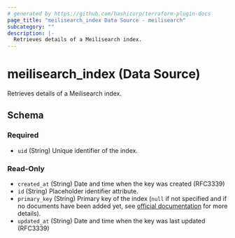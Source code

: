 ```yaml
---
# generated by https://github.com/hashicorp/terraform-plugin-docs
page_title: "meilisearch_index Data Source - meilisearch"
subcategory: ""
description: |-
  Retrieves details of a Meilisearch index.
---
```


# meilisearch_index (Data Source)

Retrieves details of a Meilisearch index.



<!-- schema generated by tfplugindocs -->
## Schema

### Required

- `uid` (String) Unique identifier of the index.

### Read-Only

- `created_at` (String) Date and time when the key was created (RFC3339)
- `id` (String) Placeholder identifier attribute.
- `primary_key` (String) Primary key of the index (`null` if not specified and if no documents have been added yet, see [official documentation](https://www.meilisearch.com/docs/learn/core_concepts/primary_key#meilisearch-guesses-your-primary-key) for more details).
- `updated_at` (String) Date and time when the key was last updated (RFC3339)
